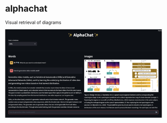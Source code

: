 # alphachat 

Visual retrieval of diagrams 

![Screenshot](docs/alphachat-screenshot-2023-12-09.png)
